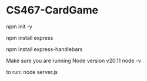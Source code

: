 # CS467-CardGame

npm init -y

npm install express

npm install express-handlebars

Make sure you are running Node version v20.11
node -v

to run:
node server.js